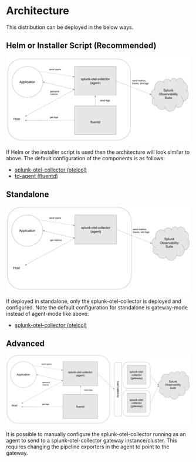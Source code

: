 # Architecture

This distribution can be deployed in the below ways.

## Helm or Installer Script (Recommended)

![splunk-otel-collector-recommended-arch](images/splunk-otel-collector-recommended-arch.png)

If Helm or the installer script is used then the architecture will look similar
to above. The default configuration of the components is as follows:

- [splunk-otel-collector (otelcol)](https://github.com/signalfx/splunk-otel-collector/blob/main/cmd/otelcol/config/collector/agent_config.yaml)
- [td-agent (fluentd)](https://github.com/signalfx/splunk-otel-collector/tree/main/internal/buildscripts/packaging/fpm/etc/otel/collector/fluentd)

## Standalone

![splunk-otel-collector-standalone-arch](images/splunk-otel-collector-standalone-arch.png)

If deployed in standalone, only the splunk-otel-collector is deployed and
configured. Note the default configuration for standalone is gateway-mode instead of agent-mode like above:

- [splunk-otel-collector (otelcol)](https://github.com/signalfx/splunk-otel-collector/blob/main/cmd/otelcol/config/collector/gateway_config.yaml)

## Advanced

![splunk-otel-collector-recommended-gateway-arch](images/splunk-otel-collector-recommended-gateway-arch.png)

It is possible to manually configure the splunk-otel-collector running as an
agent to send to a splunk-otel-collector gateway instance/cluster. This
requires changing the pipeline exporters in the agent to point to the gateway.

